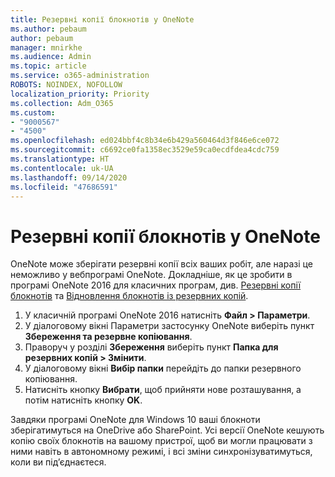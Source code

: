 ```yaml
---
title: Резервні копії блокнотів у OneNote
ms.author: pebaum
author: pebaum
manager: mnirkhe
ms.audience: Admin
ms.topic: article
ms.service: o365-administration
ROBOTS: NOINDEX, NOFOLLOW
localization_priority: Priority
ms.collection: Adm_O365
ms.custom:
- "9000567"
- "4500"
ms.openlocfilehash: ed024bbf4c8b34e6b429a560464d3f846e6ce072
ms.sourcegitcommit: c6692ce0fa1358ec3529e59ca0ecdfdea4cdc759
ms.translationtype: HT
ms.contentlocale: uk-UA
ms.lasthandoff: 09/14/2020
ms.locfileid: "47686591"
---
```

# <a name="backup-notebooks-in-onenote"></a>Резервні копії блокнотів у OneNote

OneNote може зберігати резервні копії всіх ваших робіт, але наразі це неможливо у вебпрограмі OneNote. Докладніше, як це зробити в програмі OneNote 2016 для класичних програм, див. [Резервні копії блокнотів](https://support.office.com/article/back-up-notes-f58b34b0-611d-435e-87fa-7942a1767af4#id0eaabaaa=2016,_2013,_2010) та [Відновлення блокнотів із резервних копій](https://support.microsoft.com/office/5daf9cb0-6769-4998-a5de-f044fdd0d831).

1. У класичній програмі OneNote 2016 натисніть **Файл > Параметри**.
2. У діалоговому вікні Параметри застосунку OneNote виберіть пункт **Збереження та резервне копіювання**.
3. Праворуч у розділі **Збереження** виберіть пункт **Папка для резервних копій > Змінити**.
4. У діалоговому вікні **Вибір папки** перейдіть до папки резервного копіювання.
5. Натисніть кнопку **Вибрати**, щоб прийняти нове розташування, а потім натисніть кнопку **OK**.

Завдяки програмі OneNote для Windows 10 ваші блокноти зберігатимуться на OneDrive або SharePoint. Усі версії OneNote кешують копію своїх блокнотів на вашому пристрої, щоб ви могли працювати з ними навіть в автономному режимі, і всі зміни синхронізуватимуться, коли ви під’єднаєтеся.

